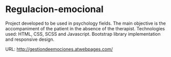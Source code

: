 # Regulacion-emocional

Project developed to be used in psychology fields. The main objective is the accompaniment of the patient in the absence of the therapist. Technologies used: HTML, CSS, SCSS and Javascript. Bootstrap library implementation and responsive design.

URL: http://gestiondeemociones.atwebpages.com/
